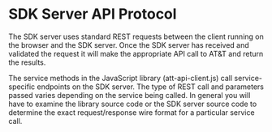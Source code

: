 SDK Server API Protocol
=======

The SDK server uses standard REST requests between the client running on the browser and the SDK server.
Once the SDK server has received and validated the request it will make the appropriate API call to AT&T and return the results.

The service methods in the JavaScript library (att-api-client.js) call service-specific endpoints on the SDK server. The type of REST call and parameters passed varies depending on the service being called. In general you will have to examine the library source code or the SDK server source code to determine the exact request/response wire format for a particular service call.

